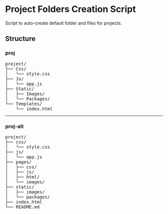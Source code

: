 # Project Folders Creation Script

Script to auto-create default folder and files for projects.

## Structure

### proj

<pre>
project/
├── Css/
│   └── style.css
├── Js/
│   └── app.js
├── Static/
│   ├── Images/
│   └── Packages/
└── Templates/
    └── index.html
</pre>

---

### proj-alt

<pre>
project/
├── css/
│   └── style.css
├── js/
│   └── app.js
├── pages/
│   ├── css/
│   ├── js/
│   ├── html/
│   └── images/
├── static/
│   ├── images/
│   └── packages/
├── index.html
└── README.md
</pre>
